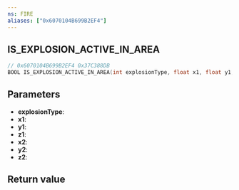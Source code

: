 ```yaml
---
ns: FIRE
aliases: ["0x6070104B699B2EF4"]
---
```

## IS_EXPLOSION_ACTIVE_IN_AREA

```c
// 0x6070104B699B2EF4 0x37C388DB
BOOL IS_EXPLOSION_ACTIVE_IN_AREA(int explosionType, float x1, float y1, float z1, float x2, float y2, float z2);
```


## Parameters
* **explosionType**: 
* **x1**: 
* **y1**: 
* **z1**: 
* **x2**: 
* **y2**: 
* **z2**: 

## Return value
